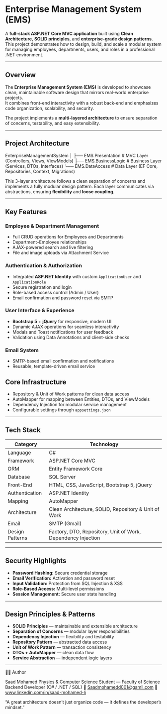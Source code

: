 # Enterprise Management System (EMS)

A **full-stack ASP.NET Core MVC application** built using **Clean Architecture**, **SOLID principles**, and **enterprise-grade design patterns**.  
This project demonstrates how to design, build, and scale a modular system for managing employees, departments, users, and roles in a professional .NET environment.

---

## Overview

The **Enterprise Management System (EMS)** is developed to showcase clean, maintainable software design that mirrors real-world enterprise projects.  
It combines front-end interactivity with a robust back-end and emphasizes code organization, scalability, and security.

The project implements a **multi-layered architecture** to ensure separation of concerns, testability, and easy extensibility.

---

## Project Architecture

EnterpriseManagementSystem
│
├── EMS.Presentation # MVC Layer (Controllers, Views, ViewModels)
├── EMS.BusinessLogic # Business Layer (Services, DTOs, Interfaces)
└── EMS.DataAccess # Data Layer (EF Core, Repositories, Context, Migrations)

This 3-layer architecture follows a clean separation of concerns and implements a fully modular design pattern.
Each layer communicates via abstractions, ensuring **flexibility** and **loose coupling**.

---

## Key Features

### Employee & Department Management
- Full CRUD operations for Employees and Departments  
- Department–Employee relationships  
- AJAX-powered search and live filtering  
- File and image uploads via Attachment Service  

### Authentication & Authorization
- Integrated **ASP.NET Identity** with custom `ApplicationUser` and `ApplicationRole`  
- Secure registration and login  
- Role-based access control (Admin / User)  
- Email confirmation and password reset via SMTP  

### User Interface & Experience
- **Bootstrap 5** + **jQuery** for responsive, modern UI  
- Dynamic AJAX operations for seamless interactivity  
- Modals and Toast notifications for user feedback  
- Validation using Data Annotations and client-side checks  

### Email System
- SMTP-based email confirmation and notifications  
- Reusable, template-driven email service  

## Core Infrastructure
- Repository & Unit of Work patterns for clean data access  
- AutoMapper for mapping between Entities, DTOs, and ViewModels  
- Dependency Injection for modular service management  
- Configurable settings through `appsettings.json`  

---

## Tech Stack

| Category | Technology |
|-----------|-------------|
| Language | C# |
| Framework | ASP.NET Core MVC |
| ORM | Entity Framework Core |
| Database | SQL Server |
| Front-End | HTML, CSS, JavaScript, Bootstrap 5, jQuery |
| Authentication | ASP.NET Identity |
| Mapping | AutoMapper |
| Architecture | Clean Architecture, SOLID, Repository & Unit of Work |
| Email | SMTP (Gmail) |
| Design Patterns | Factory, DTO, Repository, Unit of Work, Dependency Injection |

---

## Security Highlights

- **Password Hashing:** Secure credential storage  
- **Email Verification:** Activation and password reset  
- **Input Validation:** Protection from SQL Injection & XSS  
- **Role-Based Access:** Multi-level permissions  
- **Session Management:** Secure user state handling  

---

## Design Principles & Patterns

- **SOLID Principles** — maintainable and extensible architecture  
- **Separation of Concerns** — modular layer responsibilities  
- **Dependency Injection** — flexibility and testability  
- **Repository Pattern** — abstracted data access  
- **Unit of Work Pattern** — transaction consistency  
- **DTOs + AutoMapper** — clean data flow  
- **Service Abstraction** — independent logic layers  

---

🧑‍💻 Author

Saad Mohamed
 Physics & Computer Science Student — Faculty of Science
 Backend Developer (C# / .NET / SQL)
📧 Saadmohamedd001@gamil.com
🔗 www.linkedin.com/in/saad-mohamed-li

“A great architecture doesn’t just organize code — it defines the developer’s mindset.”


